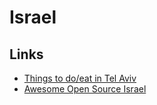 # Israel

## Links

- [Things to do/eat in Tel Aviv](https://twitter.com/ankurnagpal/status/1603037801683066881)
- [Awesome Open Source Israel](https://github.com/lirantal/awesome-opensource-israel)
